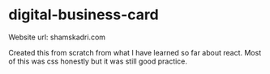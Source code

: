 # digital-business-card

Website url: shamskadri.com

Created this from scratch from what I have learned so far about react. Most of this was css honestly but it was still good practice.
